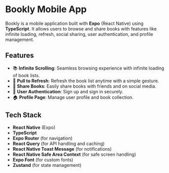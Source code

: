 # Bookly Mobile App

Bookly is a mobile application built with **Expo** (React Native) using **TypeScript**. It allows users to browse and share books with features like infinite loading, refresh, social sharing, user authentication, and profile management.

## Features

- 📚 **Infinite Scrolling**: Seamless browsing experience with infinite loading of book lists.
- 🔄 **Pull to Refresh**: Refresh the book list anytime with a simple gesture.
- 🔗 **Share Books**: Easily share books with friends and on social media.
- 👤 **User Authentication**: Sign up and sign in securely.
- 🏠 **Profile Page**: Manage user profile and book collection.

## Tech Stack

- **React Native** (Expo)
- **TypeScript**
- **Expo Router** (for navigation)
- **React Query** (for API handling and caching)
- **React Native Toast Message** (for notifications)
- **React Native Safe Area Context** (for safe screen handling)
- **Expo Font** (for custom fonts)
- **Zustand** (for state management)
